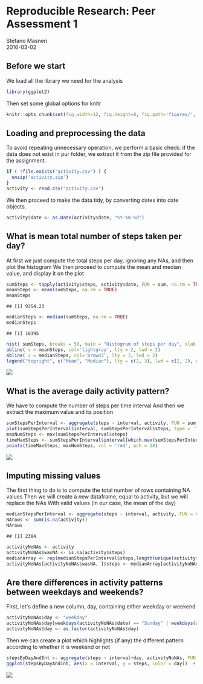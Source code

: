 # Reproducible Research: Peer Assessment 1
Stefano Masneri  
2016-03-02  

## Before we start
We load all the library we need for the analysis

```r
library(ggplot2)
```

Then set some global options for knitr

```r
knitr::opts_chunk$set(fig.width=12, fig.height=8, fig.path='figures/', fig.keep='high' )
```

## Loading and preprocessing the data
To avoid repeating unnecessary operation, we perform a basic check:
if the data does not exist in pur folder, we extract it from the
zip file provided for the assignment.

```r
if ( !file.exists("activity.csv") ) {
  unzip('activity.zip')
}
activity <- read.csv("activity.csv")
```

We then proceed to make the data tidy, by converting dates into date objects.

```r
activity$date <- as.Date(activity$date, "%Y-%m-%d") 
```

## What is mean total number of steps taken per day?
At first we just compute the total steps per day, ignoring any NAs, and then plot the histogram
We then proceed to compute the mean and median value, and display it on the plot

```r
sumSteps <- tapply(activity$steps, activity$date, FUN = sum, na.rm = TRUE)
meanSteps <- mean(sumSteps, na.rm = TRUE)
meanSteps
```

```
## [1] 9354.23
```

```r
medianSteps <- median(sumSteps, na.rm = TRUE)
medianSteps
```

```
## [1] 10395
```

```r
hist( sumSteps, breaks = 50, main = "Histogram of steps per day", xlab = "# steps" )
abline( v = meanSteps, col='lightgray', lty = 2, lwd = 2)
abline( v = medianSteps, col='brown3', lty = 3, lwd = 2)
legend("topright", c("Mean", "Median"), lty = c(2, 3), lwd = c(2, 2), col = c('lightgray', 'brown'))
```

![](figures/total_steps_per_day-1.png)

## What is the average daily activity pattern?
We have to compute the number of steps per time interval
And then we extract the maximum value and its position

```r
sumStepsPerInterval <- aggregate(steps ~ interval, activity, FUN = sum, na.rm = TRUE)
plot(sumStepsPerInterval$interval, sumStepsPerInterval$steps, type = 'l', xlab = 'time interval', ylab = '# steps')
maxNumSteps <- max(sumStepsPerInterval$steps)
timeMaxSteps <- sumStepsPerInterval$interval[which.max(sumStepsPerInterval$steps)]
points(timeMaxSteps, maxNumSteps, col = 'red', pch = 18)
```

![](figures/steps_per_time_interval-1.png)

## Imputing missing values
The first thing to do is to compute the total number of rows containing NA values
Then we will create a new dataframe, equal to activity, but we will replace the NAs
With valid values (in our case, the mean of the day)

```r
medianStepsPerInterval <- aggregate(steps ~ interval, activity, FUN = median, na.rm = TRUE)
NArows <- sum(is.na(activity))
NArows
```

```
## [1] 2304
```

```r
activityNoNAs <- activity
activityNoNAs$wasNA <- is.na(activity$steps)
medianArray <- rep(medianStepsPerInterval$steps,length(unique(activity$date)))
activityNoNAs[activityNoNAs$wasNA, ]$steps <- medianArray[activityNoNAs$wasNA]
```

## Are there differences in activity patterns between weekdays and weekends?
First, let's define a new column, day, containing either weekday or weekend

```r
activityNoNAs$day <- "weekday"
activityNoNAs$day[weekdays(activityNoNAs$date) == "Sunday" | weekdays(activityNoNAs$date) == "Saturday" ] = "weekend"
activityNoNAs$day <- as.factor(activityNoNAs$day)
```

Then we can create a plot which highlights (if any) the different pattern according 
to whether it is weekend or not

```r
stepsByDayAndInt <- aggregate(steps ~ interval+day, activityNoNAs, FUN = mean, na.rm = TRUE)
ggplot(stepsByDayAndInt, aes(x = interval, y = steps, color = day))  + facet_grid(. ~ day) + geom_line()
```

![](figures/plot_per_weekday-1.png)

